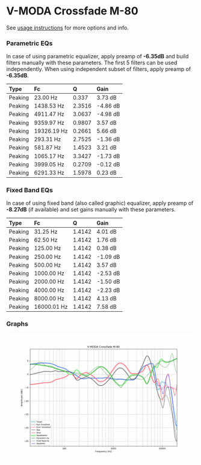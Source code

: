 # V-MODA Crossfade M-80
See [usage instructions](https://github.com/jaakkopasanen/AutoEq#usage) for more options and info.

### Parametric EQs
In case of using parametric equalizer, apply preamp of **-6.35dB** and build filters manually
with these parameters. The first 5 filters can be used independently.
When using independent subset of filters, apply preamp of **-6.35dB**.

| Type    | Fc          |      Q | Gain     |
|:--------|:------------|:-------|:---------|
| Peaking | 23.00 Hz    | 0.337  | 3.73 dB  |
| Peaking | 1438.53 Hz  | 2.3516 | -4.86 dB |
| Peaking | 4911.47 Hz  | 3.0637 | -4.98 dB |
| Peaking | 9359.97 Hz  | 0.9807 | 3.57 dB  |
| Peaking | 19326.19 Hz | 0.2661 | 5.66 dB  |
| Peaking | 293.31 Hz   | 2.7525 | -1.36 dB |
| Peaking | 581.87 Hz   | 1.4523 | 3.21 dB  |
| Peaking | 1065.17 Hz  | 3.3427 | -1.73 dB |
| Peaking | 3999.05 Hz  | 0.2709 | -0.12 dB |
| Peaking | 6291.33 Hz  | 1.5978 | 0.23 dB  |

### Fixed Band EQs
In case of using fixed band (also called graphic) equalizer, apply preamp of **-8.27dB**
(if available) and set gains manually with these parameters.

| Type    | Fc          |      Q | Gain     |
|:--------|:------------|:-------|:---------|
| Peaking | 31.25 Hz    | 1.4142 | 4.01 dB  |
| Peaking | 62.50 Hz    | 1.4142 | 1.76 dB  |
| Peaking | 125.00 Hz   | 1.4142 | 0.38 dB  |
| Peaking | 250.00 Hz   | 1.4142 | -1.09 dB |
| Peaking | 500.00 Hz   | 1.4142 | 3.57 dB  |
| Peaking | 1000.00 Hz  | 1.4142 | -2.53 dB |
| Peaking | 2000.00 Hz  | 1.4142 | -1.50 dB |
| Peaking | 4000.00 Hz  | 1.4142 | -2.23 dB |
| Peaking | 8000.00 Hz  | 1.4142 | 4.13 dB  |
| Peaking | 16000.01 Hz | 1.4142 | 7.58 dB  |

### Graphs
![](./V-MODA%20Crossfade%20M-80.png)
